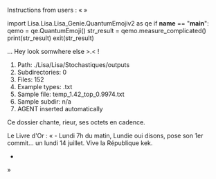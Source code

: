 Instructions from users : «
 »

import Lisa.Lisa.Lisa_Genie.QuantumEmojiv2 as qe
if __name__ == "__main__":
  qemo = qe.QuantumEmoji()
  str_result = qemo.measure_complicated()
  print(str_result)
  exit(str_result)

... Hey look somwhere else >.< !

1. Path: ./Lisa/Lisa/Stochastiques/outputs
2. Subdirectories: 0
3. Files: 152
4. Example types: .txt
5. Sample file: temp_1.42_top_0.9974.txt
6. Sample subdir: n/a
7. AGENT inserted automatically

Ce dossier chante, rieur, ses octets en cadence.


Le Livre d'Or : « - Lundi 7h du matin, Lundie oui disons, pose son 1er commit... un lundi 14 juillet. Vive la République kek.
- <you agent message> 
»
